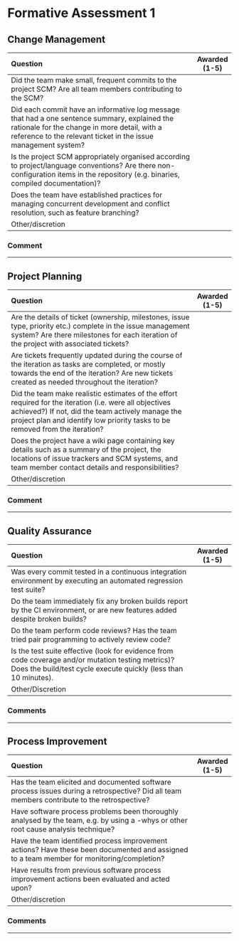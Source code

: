 # Formative Assessment 1

## Change Management

| Question|Awarded<br>(1-5)|
|:--|--|
|Did the team make small, frequent commits to the project SCM? Are all team members contributing to the SCM?||
| Did each commit have an informative log message that had a one sentence summary, explained the rationale for the change in more detail, with a reference to the relevant ticket in the issue management system?||
|Is the project SCM appropriately organised according to project/language conventions?  Are there non-configuration items in the repository (e.g. binaries, compiled documentation)?||
|Does the team have established practices for managing concurrent development and conflict resolution, such as feature branching?||
|Other/discretion||

### Comment

---

## Project Planning

| Question|Awarded<br>(1-5)|
|:--|--|
|Are the details of ticket (ownership, milestones, issue type, priority etc.) complete in the issue management system?  Are there milestones for each iteration of the project with associated tickets?	||
|Are tickets frequently updated during the course of the iteration as tasks are completed, or mostly towards the end of the iteration? Are new tickets created as needed throughout the iteration?	||
|Did the team make realistic estimates of the effort required for the iteration (i.e. were all objectives achieved?)  If not, did the team actively manage the project plan and identify low priority tasks to be removed from the iteration?||
|Does the project have a wiki page containing key details such as a summary of the project, the locations of issue trackers and SCM systems, and team member contact details and responsibilities?||
|Other/discretion||

### Comment

---

## Quality Assurance

| Question|Awarded<br>(1-5)|
|:--|--|
|Was every commit tested in a continuous integration environment by executing an automated regression test suite? ||
|Do the team immediately fix any broken builds report by the CI environment, or are new features added despite broken builds?||
|Do the team perform code reviews?  Has the team tried pair programming to actively review code?||
|Is the test suite effective (look for evidence from code coverage and/or mutation testing metrics)?  Does the build/test cycle execute quickly (less than 10 minutes).	||
|Other/Discretion||

### Comments

---

## Process Improvement

| Question|Awarded<br>(1-5)|
|:--|--|
|Has the team elicited and documented software process issues during a retrospective?  Did all team members contribute to the retrospective?||
|Have software process problems been thoroughly analysed by the team, e.g. by using a -whys or other root cause analysis technique?	||
|Have the team identified process improvement actions?  Have these been documented and assigned to a team member for monitoring/completion?	||
|Have results from previous software process improvement actions been evaluated and acted upon?	||
|Other/discretion||

### Comments

---